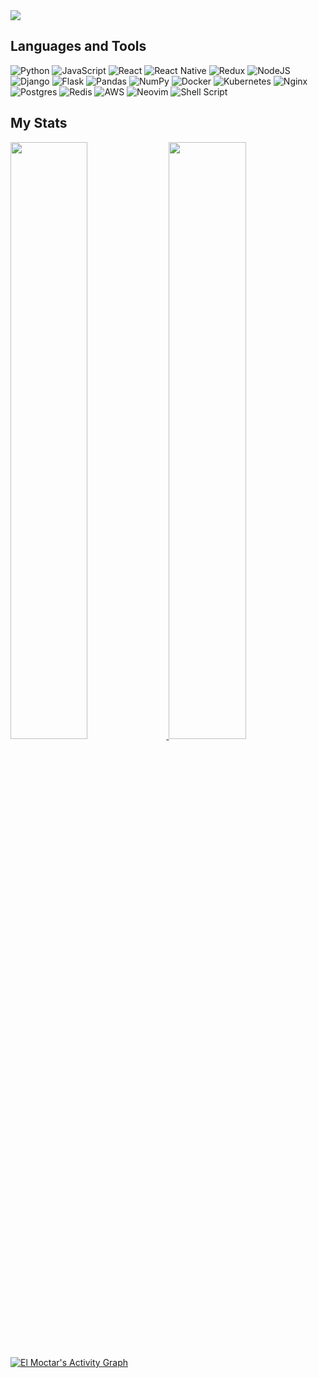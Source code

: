 <div align="left">
  <img src="https://readme-typing-svg.demolab.com?       font=Source+Code+Pro&size=30&duration=3000&pause=500&color=000000&width=435&lines=Hi%2C+I'm+El%2C+aka...;El+Moctar+Ebnou.">
</div>

<h2>Languages and Tools</h2>

![Python](https://img.shields.io/badge/python-3670A0?style=for-the-badge&logo=python&logoColor=ffdd54)
![JavaScript](https://img.shields.io/badge/javascript-%23323330.svg?style=for-the-badge&logo=javascript&logoColor=%23F7DF1E)
![React](https://img.shields.io/badge/react-%2320232a.svg?style=for-the-badge&logo=react&logoColor=%2361DAFB)
![React Native](https://img.shields.io/badge/react_native-%2320232a.svg?style=for-the-badge&logo=react&logoColor=%2361DAFB)
![Redux](https://img.shields.io/badge/redux-%23593d88.svg?style=for-the-badge&logo=redux&logoColor=white)
![NodeJS](https://img.shields.io/badge/node.js-6DA55F?style=for-the-badge&logo=node.js&logoColor=white)
![Django](https://img.shields.io/badge/django-%23092E20.svg?style=for-the-badge&logo=django&logoColor=white)
![Flask](https://img.shields.io/badge/flask-%23000.svg?style=for-the-badge&logo=flask&logoColor=white)
![Pandas](https://img.shields.io/badge/pandas-%23150458.svg?style=for-the-badge&logo=pandas&logoColor=white)
![NumPy](https://img.shields.io/badge/numpy-%23013243.svg?style=for-the-badge&logo=numpy&logoColor=white)
![Docker](https://img.shields.io/badge/docker-%230db7ed.svg?style=for-the-badge&logo=docker&logoColor=white)
![Kubernetes](https://img.shields.io/badge/kubernetes-%23326ce5.svg?style=for-the-badge&logo=kubernetes&logoColor=white)
![Nginx](https://img.shields.io/badge/nginx-%23009639.svg?style=for-the-badge&logo=nginx&logoColor=white)
![Postgres](https://img.shields.io/badge/postgres-%23316192.svg?style=for-the-badge&logo=postgresql&logoColor=white)
![Redis](https://img.shields.io/badge/redis-%23DD0031.svg?style=for-the-badge&logo=redis&logoColor=white)
![AWS](https://img.shields.io/badge/AWS-%23FF9900.svg?style=for-the-badge&logo=amazon-aws&logoColor=white)
![Neovim](https://img.shields.io/badge/NeoVim-%2357A143.svg?&style=for-the-badge&logo=neovim&logoColor=white)
![Shell Script](https://img.shields.io/badge/shell_script-%23121011.svg?style=for-the-badge&logo=gnu-bash&logoColor=white)

<h2>My Stats</h2>
<p align="left">
  <a href="https://github.com/elmoctarebnou">
  <img width="49.5%" src="https://github-readme-stats.vercel.app/api?username=elmoctarebnou&show_icons=true&theme=gruvbox&hide_border=true" />
    <img width="49.5%" src="https://github-readme-streak-stats.herokuapp.com/?user=elmoctarebnou&theme=gruvbox&hide_border=true" />
  </a>
</p>
<a href="https://github.com/elmoctarebnou"><img alt="El Moctar's Activity Graph" src="https://activity-graph.herokuapp.com/graph?username=elmoctarebnou&custom_title=El's%20Contribution%20Graph&theme=gruvbox&bg_color=282828&hide_border=true&line=d1a01f&point=c58545&area=true" /></a>
